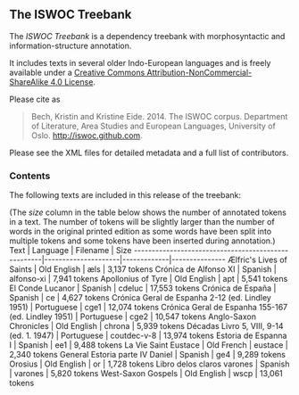 ## The ISWOC Treebank

The _ISWOC Treebank_ is a dependency treebank with morphosyntactic and
information-structure annotation.

It includes texts in several older Indo-European languages and is freely
available under a [Creative Commons Attribution-NonCommercial-ShareAlike 4.0
License](https://creativecommons.org/licenses/by-nc-sa/4.0/).

Please cite as

> Bech, Kristin and Kristine Eide. 2014. The ISWOC corpus. Department of Literature, Area Studies and European Languages, University of Oslo. http://iswoc.github.com.

Please see the XML files for detailed metadata and a full list of contributors.

### Contents

The following texts are included in this release of the treebank:

(The _size_ column in the table below shows the number of annotated tokens in a
text. The number of tokens will be slightly larger than the number of words in
the original printed edition as some words have been split into multiple tokens
and some tokens have been inserted during annotation.)
  Text                                                | Language            | Filename    | Size
  ----------------------------------------------------|---------------------|-------------|---------------
  Ælfric's Lives of Saints                            | Old English         | æls         |   3,137 tokens
  Crónica de Alfonso XI                               | Spanish             | alfonso-xi  |   7,941 tokens
  Apollonius of Tyre                                  | Old English         | apt         |   5,541 tokens
  El Conde Lucanor                                    | Spanish             | cdeluc      |  17,553 tokens
  Crónica de España                                   | Spanish             | ce          |   4,627 tokens
  Crónica Geral de Espanha 2-12 (ed. Lindley 1951)    | Portuguese          | cge1        |  12,074 tokens
  Crónica Geral de Espanha 155-167 (ed. Lindley 1951) | Portuguese          | cge2        |  10,547 tokens
  Anglo-Saxon Chronicles                              | Old English         | chrona      |   5,939 tokens
  Décadas Livro 5, VIII, 9-14 (ed. 1. 1947)           | Portuguese          | coutdec-v-8 |  13,974 tokens
  Estoria de Espanna I                                | Spanish             | ee1         |   9,488 tokens
  La Vie Saint Eustace                                | Old French          | eustace     |   2,340 tokens
  General Estoria parte IV Daniel                     | Spanish             | ge4         |   9,289 tokens
  Orosius                                             | Old English         | or          |   1,728 tokens
  Libro delos claros varones                          | Spanish             | varones     |   5,820 tokens
  West-Saxon Gospels                                  | Old English         | wscp        |  13,061 tokens

